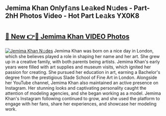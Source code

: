 ## Jemima Khan Onlyf𝚊ns Le𝚊ked N𝚞des - Part-2hH Photos Video - Hot Part Le𝚊ks YX0K8

# <h2><a href="http://ab41080.deff.icu/?id=Jemima+Khan">🔗 New 👉🔴 Jemima Khan VIDEO Photos</a></h2>

[![Jemima Khan N𝚞des](https://i.imgur.com/rIISA9y.gif)](http://ab41080.deff.icu/?id=Jemima+Khan)
Jemima Khan was born on a nice day in London, which she believes played a role in shaping her name and her art. She grew up in a creative family, with both parents being artists. Jemima Khan's early years were filled with art supplies and museum visits, which ignited her passion for creating. She pursued her education in art, earning a Bachelor's degree from the prestigious Slade School of Fine Art in London. Alongside her YouTube channel, Jemima Khan also maintained an active presence on Instagram. Her stunning looks and captivating personality caught the attention of modeling agencies, and she began working as a model. Jemima Khan's Instagram following continued to grow, and she used the platform to engage with her fans, share her experiences, and showcase her modeling work.
